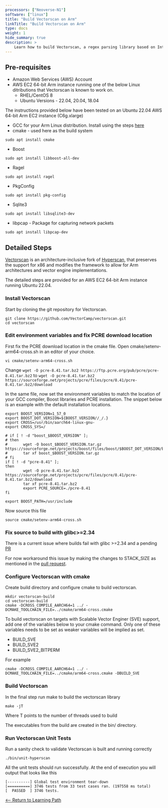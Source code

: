 ```yaml
---
processors: ["Neoverse-N1"]
software: ["linux"]
title: "Build Vectorscan on Arm"
linkTitle: "Build Vectorscan on Arm"
type: docs
weight: 1
hide_summary: true
description: >
    Learn how to build Vectorscan, a regex parsing library based on Intel's Hyperscan library on AWS EC2 instances powered by Arm64 achitecture.
---
```


## Pre-requisites

* Amazon Web Services (AWS) Account 
* AWS EC2 64-bit Arm instance running one of the below Linux ditributions that Vectorscan is known to work on. 
   * RHEL/CentOS 8
   * Ubuntu Versions - 22.04, 20.04, 18.04

The instructions provided below have been tested on an Ubuntu 22.04 AWS 64-bit Arm EC2 instance (C6g.xlarge) 

* GCC for your Arm Linux distribution. Install using the steps [here](compilers/install_ngcc)
* cmake - used here as the build system
```console
sudo apt install cmake
```
* Boost
```console
sudo apt install libboost-all-dev
```
* Ragel
```console
sudo apt install ragel
```
* PkgConfig
```console
sudo apt install pkg-config
```
* Sqlite3
```console
sudo apt install libsqlite3-dev
```
* libpcap - Package for capturing network packets
```console
sudo apt install libpcap-dev
```

## Detailed Steps

[Vectorscan](https://github.com/VectorCamp/vectorscan) is an architecture-inclusive fork of [Hyperscan](https://github.com/intel/hyperscan), that preserves the support for x86 and modifies the framework to allow for Arm architectures and vector engine implementations.

The detailed steps are provided for an AWS EC2 64-bit Arm instance running Ubuntu 22.04.

### Install Vectorscan

Start by cloning the git repository for Vectorscan.

```console
git clone https://github.com/VectorCamp/vectorscan.git
cd vectorscan
```

### Edit environment variables and fix PCRE download location

First fix the PCRE download location in the cmake file. Open cmake/setenv-arm64-cross.sh in an editor of your choice.

```console
vi cmake/setenv-arm64-cross.sh
```
Change `wget -O pcre-8.41.tar.bz2 https://ftp.pcre.org/pub/pcre/pcre-8.41.tar.bz2` to `wget -O pcre-8.41.tar.bz2 https://sourceforge.net/projects/pcre/files/pcre/8.41/pcre-8.41.tar.bz2/download`

In the same file, now set the environment variables to match the location of your GCC compiler, Boost libraries and PCRE installation. The snippet below is an example with the default installation locations.
```console
export BOOST_VERSION=1_57_0
export BOOST_DOT_VERSION=${BOOST_VERSION//_/.}
export CROSS=/usr/bin/aarch64-linux-gnu-
export CROSS_SYS=/

# if [ ! -d "boost_$BOOST_VERSION" ];
# then
#       wget -O boost_$BOOST_VERSION.tar.gz https://sourceforge.net/projects/boost/files/boost/$BOOST_DOT_VERSION/boost_$BOOST_VERSION.tar.gz/download
#       tar xf boost_$BOOST_VERSION.tar.gz
# fi
if [ ! -d "pcre-8.41" ];
then
        wget -O pcre-8.41.tar.bz2 https://sourceforge.net/projects/pcre/files/pcre/8.41/pcre-8.41.tar.bz2/download
        tar xf pcre-8.41.tar.bz2
        export PCRE_SOURCE=./pcre-8.41
fi

export BOOST_PATH=/usr/include
```

Now source this file

```console
source cmake/setenv-arm64-cross.sh
```

### Fix source to build with glibc>=2.34

There is a current issue where builds fail with glibc >=2.34 and a pending [PR](https://github.com/intel/hyperscan/issues/359)

For now workaround this issue by making the changes to STACK_SIZE as mentioned in the [pull request](https://github.com/intel/hyperscan/pull/358/files/eac1e5e0354f3ead2c832e798d89f86082b77d75).

### Configure Vectorscan with cmake

Create build directory and configure cmake to build vectorscan. 

```console
mkdir vectorscan-build
cd vectorscan-build
cmake -DCROSS_COMPILE_AARCH64=1 ../ -DCMAKE_TOOLCHAIN_FILE=../cmake/arm64-cross.cmake
```

To build vectorscan on targets with Scalable Vector Enginer (SVE) support, add one of the variables below to your cmake command. Only one of these variables needs to be set as weaker variables will be implied as set.

* BUILD_SVE
* BUILD_SVE2
* BUILD_SVE2_BITPERM

For example

```console 
cmake -DCROSS_COMPILE_AARCH64=1 ../ -DCMAKE_TOOLCHAIN_FILE=../cmake/arm64-cross.cmake -DBUILD_SVE
```

### Build Vectorscan 

In the final step run make to build the vectorscan library

```console
make -jT
```

Where T points to the number of threads used to build

The executables from the build are created in the bin/ directory.

### Run Vectorscan Unit Tests

Run a sanity check to validate Vectorscan is built and running correctly

```console
./bin/unit-hyperscan
```

All the unit tests should run successfully. At the end of execution you will output that looks like this

```
[----------] Global test environment tear-down
[==========] 3746 tests from 33 test cases ran. (197558 ms total)
[  PASSED  ] 3746 tests.
```

[<-- Return to Learning Path](/cloud/vectorscan/#sections)




































































